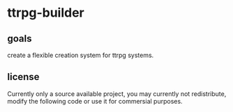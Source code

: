 # ttrpg-builder


## goals

create a flexible creation system for ttrpg systems.





## license

Currently only a source available project, you may currently not redistribute, modify the following code or use it for commersial purposes.

